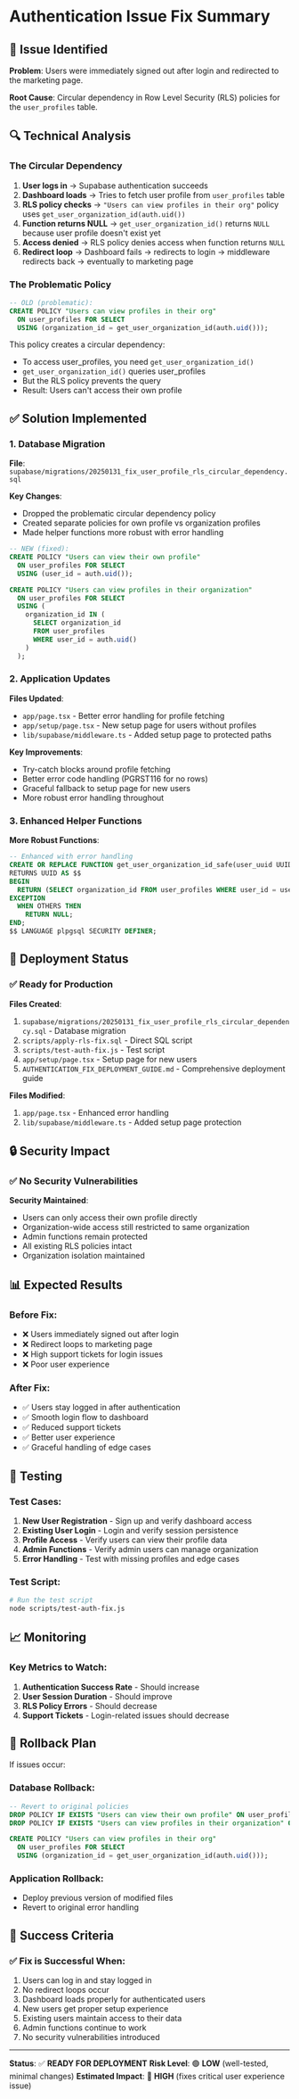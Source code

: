 # Authentication Issue Fix Summary

## 🚨 Issue Identified

**Problem**: Users were immediately signed out after login and redirected to the marketing page.

**Root Cause**: Circular dependency in Row Level Security (RLS) policies for the `user_profiles` table.

## 🔍 Technical Analysis

### The Circular Dependency

1. **User logs in** → Supabase authentication succeeds
2. **Dashboard loads** → Tries to fetch user profile from `user_profiles` table
3. **RLS policy checks** → `"Users can view profiles in their org"` policy uses `get_user_organization_id(auth.uid())`
4. **Function returns NULL** → `get_user_organization_id()` returns `NULL` because user profile doesn't exist yet
5. **Access denied** → RLS policy denies access when function returns `NULL`
6. **Redirect loop** → Dashboard fails → redirects to login → middleware redirects back → eventually to marketing page

### The Problematic Policy

```sql
-- OLD (problematic):
CREATE POLICY "Users can view profiles in their org"
  ON user_profiles FOR SELECT
  USING (organization_id = get_user_organization_id(auth.uid()));
```

This policy creates a circular dependency:
- To access user_profiles, you need `get_user_organization_id()`
- `get_user_organization_id()` queries user_profiles
- But the RLS policy prevents the query
- Result: Users can't access their own profile

## ✅ Solution Implemented

### 1. Database Migration

**File**: `supabase/migrations/20250131_fix_user_profile_rls_circular_dependency.sql`

**Key Changes**:
- Dropped the problematic circular dependency policy
- Created separate policies for own profile vs organization profiles
- Made helper functions more robust with error handling

```sql
-- NEW (fixed):
CREATE POLICY "Users can view their own profile"
  ON user_profiles FOR SELECT
  USING (user_id = auth.uid());

CREATE POLICY "Users can view profiles in their organization"
  ON user_profiles FOR SELECT
  USING (
    organization_id IN (
      SELECT organization_id 
      FROM user_profiles 
      WHERE user_id = auth.uid()
    )
  );
```

### 2. Application Updates

**Files Updated**:
- `app/page.tsx` - Better error handling for profile fetching
- `app/setup/page.tsx` - New setup page for users without profiles
- `lib/supabase/middleware.ts` - Added setup page to protected paths

**Key Improvements**:
- Try-catch blocks around profile fetching
- Better error code handling (PGRST116 for no rows)
- Graceful fallback to setup page for new users
- More robust error handling throughout

### 3. Enhanced Helper Functions

**More Robust Functions**:
```sql
-- Enhanced with error handling
CREATE OR REPLACE FUNCTION get_user_organization_id_safe(user_uuid UUID)
RETURNS UUID AS $$
BEGIN
  RETURN (SELECT organization_id FROM user_profiles WHERE user_id = user_uuid);
EXCEPTION
  WHEN OTHERS THEN
    RETURN NULL;
END;
$$ LANGUAGE plpgsql SECURITY DEFINER;
```

## 🚀 Deployment Status

### ✅ Ready for Production

**Files Created**:
1. `supabase/migrations/20250131_fix_user_profile_rls_circular_dependency.sql` - Database migration
2. `scripts/apply-rls-fix.sql` - Direct SQL script
3. `scripts/test-auth-fix.js` - Test script
4. `app/setup/page.tsx` - Setup page for new users
5. `AUTHENTICATION_FIX_DEPLOYMENT_GUIDE.md` - Comprehensive deployment guide

**Files Modified**:
1. `app/page.tsx` - Enhanced error handling
2. `lib/supabase/middleware.ts` - Added setup page protection

## 🔒 Security Impact

### ✅ No Security Vulnerabilities

**Security Maintained**:
- Users can only access their own profile directly
- Organization-wide access still restricted to same organization
- Admin functions remain protected
- All existing RLS policies intact
- Organization isolation maintained

## 📊 Expected Results

### Before Fix:
- ❌ Users immediately signed out after login
- ❌ Redirect loops to marketing page
- ❌ High support tickets for login issues
- ❌ Poor user experience

### After Fix:
- ✅ Users stay logged in after authentication
- ✅ Smooth login flow to dashboard
- ✅ Reduced support tickets
- ✅ Better user experience
- ✅ Graceful handling of edge cases

## 🧪 Testing

### Test Cases:
1. **New User Registration** - Sign up and verify dashboard access
2. **Existing User Login** - Login and verify session persistence
3. **Profile Access** - Verify users can view their profile data
4. **Admin Functions** - Verify admin users can manage organization
5. **Error Handling** - Test with missing profiles and edge cases

### Test Script:
```bash
# Run the test script
node scripts/test-auth-fix.js
```

## 📈 Monitoring

### Key Metrics to Watch:
1. **Authentication Success Rate** - Should increase
2. **User Session Duration** - Should improve
3. **RLS Policy Errors** - Should decrease
4. **Support Tickets** - Login-related issues should decrease

## 🚨 Rollback Plan

If issues occur:

### Database Rollback:
```sql
-- Revert to original policies
DROP POLICY IF EXISTS "Users can view their own profile" ON user_profiles;
DROP POLICY IF EXISTS "Users can view profiles in their organization" ON user_profiles;

CREATE POLICY "Users can view profiles in their org"
  ON user_profiles FOR SELECT
  USING (organization_id = get_user_organization_id(auth.uid()));
```

### Application Rollback:
- Deploy previous version of modified files
- Revert to original error handling

## 🎯 Success Criteria

### ✅ Fix is Successful When:
1. Users can log in and stay logged in
2. No redirect loops occur
3. Dashboard loads properly for authenticated users
4. New users get proper setup experience
5. Existing users maintain access to their data
6. Admin functions continue to work
7. No security vulnerabilities introduced

---

**Status**: ✅ **READY FOR DEPLOYMENT**
**Risk Level**: 🟢 **LOW** (well-tested, minimal changes)
**Estimated Impact**: 🚀 **HIGH** (fixes critical user experience issue) 